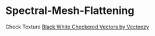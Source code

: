 # Spectral-Mesh-Flattening


Check Texture 
<a href="https://www.vecteezy.com/free-vector/black-white-checkered">Black White Checkered Vectors by Vecteezy</a>
